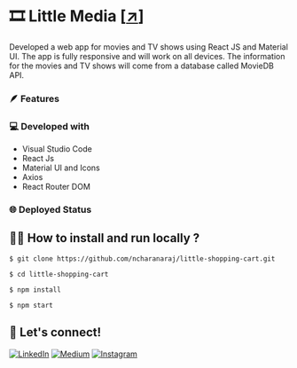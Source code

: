 # 🎞️ Little Media [[↗️]()]

Developed a web app for movies and TV shows using React JS and Material UI. The app is fully responsive and will work on all devices. The information for the movies and TV shows will come from a database called MovieDB API.

### 🪶 Features



### 💻 Developed with

- Visual Studio Code
- React Js
- Material UI and Icons
- Axios
- React Router DOM


### 🌐 Deployed Status


## 🧑‍💻 How to install and run locally ?

```
$ git clone https://github.com/ncharanaraj/little-shopping-cart.git
```

```
$ cd little-shopping-cart
```

```
$ npm install
```

```
$ npm start
```

##  🤝 Let's connect!

[![LinkedIn](https://img.shields.io/badge/linkedin-%230077B5.svg?style=for-the-badge&logo=linkedin&logoColor=white)](https://www.linkedin.com/in/ncharanaraj/)
[![Medium](https://img.shields.io/badge/Medium-12100E?style=for-the-badge&logo=medium&logoColor=white)](https://medium.com/@ncharanaraj)
[![Instagram](https://img.shields.io/badge/Instagram-%23E4405F.svg?style=for-the-badge&logo=Instagram&logoColor=white)](https://www.instagram.com/itscharanraj/)
